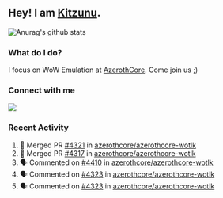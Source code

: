 ## Hey! I am [Kitzunu](https://Github.com/Kitzunu).

![Anurag's github stats](https://github-readme-stats.kitzunu.vercel.app/api?username=Kitzunu&show_icons=true)

### What do I do?

I focus on WoW Emulation at [AzerothCore](https://Github.com/AzerothCore). Come join us ;)

### Connect with me
[![](https://img.shields.io/badge/AzerothCore%20Discord-Connect%20with%20me!-green)](https://discord.com/invite/gkt4y2x)

### Recent Activity

<!--START_SECTION:activity-->
1. 🎉 Merged PR [#4321](https://github.com/azerothcore/azerothcore-wotlk/pull/4321) in [azerothcore/azerothcore-wotlk](https://github.com/azerothcore/azerothcore-wotlk)
2. 🎉 Merged PR [#4317](https://github.com/azerothcore/azerothcore-wotlk/pull/4317) in [azerothcore/azerothcore-wotlk](https://github.com/azerothcore/azerothcore-wotlk)
3. 🗣 Commented on [#4410](https://github.com/azerothcore/azerothcore-wotlk/issues/4410) in [azerothcore/azerothcore-wotlk](https://github.com/azerothcore/azerothcore-wotlk)
4. 🗣 Commented on [#4323](https://github.com/azerothcore/azerothcore-wotlk/issues/4323) in [azerothcore/azerothcore-wotlk](https://github.com/azerothcore/azerothcore-wotlk)
5. 🗣 Commented on [#4323](https://github.com/azerothcore/azerothcore-wotlk/issues/4323) in [azerothcore/azerothcore-wotlk](https://github.com/azerothcore/azerothcore-wotlk)
<!--END_SECTION:activity-->
